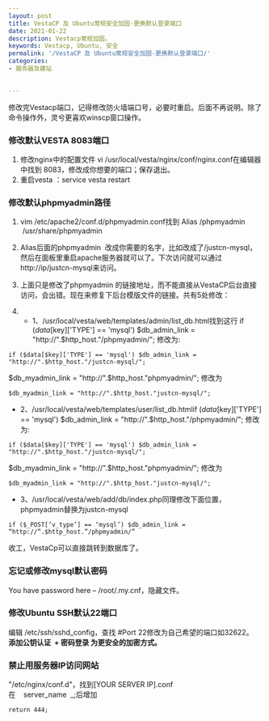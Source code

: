 ```yaml
---
layout: post
title: VestaCP 及 Ubuntu常规安全加固-更换默认登录端口
date: 2021-01-22
description: Vestacp常规加固。
keywords: Vestacp, Ubuntu, 安全
permalink: '/VestaCP 及 Ubuntu常规安全加固-更换默认登录端口/'
categories: 
- 服务器及建站

   
---
```


修改完Vestacp端口，记得修改防火墙端口号，必要时重启。后面不再说明。除了命令操作外，灵兮更喜欢winscp窗口操作。
### 修改默认VESTA 8083端口

1. 修改nginx中的配置文件
vi /usr/local/vesta/nginx/conf/nginx.conf在编辑器中找到 8083，修改成你想要的端口；保存退出。
2. 重启vesta ：service vesta restart

### 修改默认phpmyadmin路径

1. vim /etc/apache2/conf.d/phpmyadmin.conf找到
Alias /phpmyadmin  /usr/share/phpmyadmin

2. Alias后面的phpmyadmin  改成你需要的名字，比如改成了/justcn-mysql，然后在面板里重启apache服务器就可以了。下次访问就可以通过http://ip/justcn-mysql来访问。
3. 上面只是修改了phpmyadmin 的链接地址，而不能直接从VestaCP后台直接访问，会出错。现在来修复下后台模版文件的链接。共有5处修改：
4. 
    * 1、/usr/local/vesta/web/templates/admin/list_db.html找到这行
if ($data[$key]['TYPE'] == 'mysql') $db_admin_link = "http://".$http_host."/phpmyadmin/";
修改为:
```
if ($data[$key]['TYPE'] == 'mysql') $db_admin_link = "http://".$http_host."/justcn-mysql/";  
```
  

$db_myadmin_link = "http://".$http_host."phpmyadmin/";
修改为
```
$db_myadmin_link = "http://".$http_host."justcn-mysql/";
```

* 2、/usr/local/vesta/web/templates/user/list_db.htmlif ($data[$key]['TYPE'] == 'mysql') $db_admin_link = "http://".$http_host."/phpmyadmin/";
修改为:
```
if ($data[$key]['TYPE'] == 'mysql') $db_admin_link = "http://".$http_host."/justcn-mysql/";
```

$db_myadmin_link = "http://".$http_host."phpmyadmin/";
修改为
```
$db_myadmin_link = "http://".$http_host."justcn-mysql/";
```

* 3、/usr/local/vesta/web/add/db/index.php同理修改下面位置，phpmyadmin替换为justcn-mysql
```
if ($_POST[‘v_type’] == ‘mysql’) $db_admin_link = “http://”.$http_host.”/phpmyadmin/”
```
收工，VestaCp可以直接跳转到数据库了。


### 忘记或修改mysql默认密码
You have password here – /root/.my.cnf，隐藏文件。


### 修改Ubuntu SSH默认22端口
编辑 /etc/ssh/sshd_config，查找 #Port 22修改为自己希望的端口如32622。   
**添加公钥认证  + 密码登录 为更安全的加密方式。**
### 禁止用服务器IP访问网站
"/etc/nginx/conf.d"，找到[YOUR SERVER IP].conf  
在    server_name  _;后增加
```
return 444;
```
